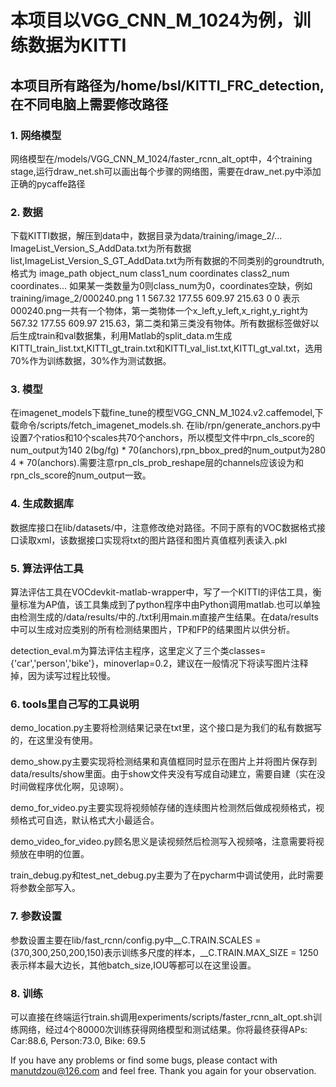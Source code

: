 # 本项目以VGG_CNN_M_1024为例，训练数据为KITTI

## 本项目所有路径为/home/bsl/KITTI_FRC_detection,在不同电脑上需要修改路径

### 1. 网络模型

网络模型在/models/VGG_CNN_M_1024/faster_rcnn_alt_opt中，4个training stage,运行draw_net.sh可以画出每个步骤的网络图，需要在draw_net.py中添加正确的pycaffe路径

### 2. 数据

下载KITTI数据，解压到data中，数据目录为data/training/image_2/...
ImageList_Version_S_AddData.txt为所有数据list,ImageList_Version_S_GT_AddData.txt为所有数据的不同类别的groundtruth,格式为 image_path object_num class1_num coordinates class2_num coordinates... 如果某一类数量为0则class_num为0，coordinates空缺，例如training/image_2/000240.png 1 1 567.32 177.55 609.97 215.63 0 0 表示000240.png一共有一个物体，第一类物体一个x_left,y_left,x_right,y_right为567.32 177.55 609.97 215.63，第二类和第三类没有物体。所有数据标签做好以后生成train和val数据集，利用Matlab的split_data.m生成KITTI_train_list.txt,KITTI_gt_train.txt和KITTI_val_list.txt,KITTI_gt_val.txt，选用70%作为训练数据，30%作为测试数据。

### 3. 模型

在imagenet_models下载fine_tune的模型VGG_CNN_M_1024.v2.caffemodel,下载命令/scripts/fetch_imagenet_models.sh. 在lib/rpn/generate_anchors.py中设置7个ratios和10个scales共70个anchors，所以模型文件中rpn_cls_score的num_output为140  2(bg/fg) * 70(anchors),rpn_bbox_pred的num_output为280  4 * 70(anchors).需要注意rpn_cls_prob_reshape层的channels应该设为和rpn_cls_score的num_output一致。

### 4. 生成数据库

数据库接口在lib/datasets/中，注意修改绝对路径。不同于原有的VOC数据格式接口读取xml，该数据接口实现将txt的图片路径和图片真值框列表读入.pkl

### 5. 算法评估工具

算法评估工具在VOCdevkit-matlab-wrapper中，写了一个KITTI的评估工具，衡量标准为AP值，该工具集成到了python程序中由Python调用matlab.也可以单独由检测生成的/data/results/中的./txt利用main.m直接产生结果。在data/results中可以生成对应类别的所有检测结果图片，TP和FP的结果图片以供分析。

detection_eval.m为算法评估主程序，这里定义了三个类classes={'car','person','bike'}，minoverlap=0.2，建议在一般情况下将读写图片注释掉，因为读写过程比较慢。

### 6. tools里自己写的工具说明

demo_location.py主要将检测结果记录在txt里，这个接口是为我们的私有数据写的，在这里没有使用。

demo_show.py主要实现将检测结果和真值框同时显示在图片上并将图片保存到data/results/show里面。由于show文件夹没有写成自动建立，需要自建（实在没时间做程序优化啊，见谅啊）。

demo_for_video.py主要实现将视频帧存储的连续图片检测然后做成视频格式，视频格式可自选，默认格式大小最适合。

demo_video_for_video.py顾名思义是读视频然后检测写入视频咯，注意需要将视频放在申明的位置。

train_debug.py和test_net_debug.py主要为了在pycharm中调试使用，此时需要将参数全部写入。

### 7. 参数设置

参数设置主要在lib/fast_rcnn/config.py中__C.TRAIN.SCALES = (370,300,250,200,150)表示训练多尺度的样本，__C.TRAIN.MAX_SIZE = 1250表示样本最大边长，其他batch_size,IOU等都可以在这里设置。

### 8. 训练

可以直接在终端运行train.sh调用experiments/scripts/faster_rcnn_alt_opt.sh训练网络，经过4个80000次训练获得网络模型和测试结果。你将最终获得APs: Car:88.6, Person:73.0, Bike: 69.5

If you have any problems or find some bugs, please contact with manutdzou@126.com and feel free. Thank you again for your observation.

